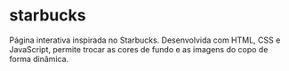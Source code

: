 # starbucks
Página interativa inspirada no Starbucks. Desenvolvida com HTML, CSS e JavaScript, permite trocar as cores de fundo e as imagens do copo de forma dinâmica.
